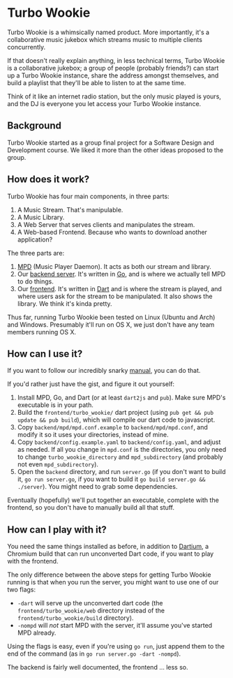 # Turbo Wookie

Turbo Wookie is a whimsically named product. More importantly, it's a collaborative music jukebox which streams music to multiple clients concurrently.

If that doesn't really explain anything, in less technical terms, Turbo Wookie is a collaborative jukebox; a group of people (probably friends?) can start up a Turbo Wookie instance, share the address amongst themselves, and build a playlist that they'll be able to listen to at the same time.

Think of it like an internet radio station, but the only music played is yours, and the DJ is everyone you let access your Turbo Wookie instance.


## Background

Turbo Wookie started as a group final project for a Software Design and Development course. We liked it more than the other ideas proposed to the group.

## How does it work?

Turbo Wookie has four main components, in three parts:

1. A Music Stream. That's manipulable.
2. A Music Library.
3. A Web Server that serves clients and manipulates the stream.
4. A Web-based Frontend. Because who wants to download another application?

The three parts are:
1. [MPD](http://www.musicpd.org/) (Music Player Daemon). It acts as both our stream and library.
2. Our [backend server](https://github.com/turbowookie/turbo-wookie/tree/master/backend). It's written in [Go](http://golang.org), and is where we actually tell MPD to do things.
3. Our [frontend](https://github.com/turbowookie/turbo-wookie/tree/master/frontend/turbo_wookie). It's written in [Dart](http://dartlang.org) and is where the stream is played, and where users ask for the stream to be manipulated. It also shows the library. We think it's kinda pretty.

Thus far, running Turbo Wookie been tested on Linux (Ubuntu and Arch) and Windows. Presumably it'll run on OS X, we just don't have any team members running OS X.

## How can I use it?

If you want to follow our incredibly snarky [manual](http://turbowookie.github.io/manual.html), you can do that.

If you'd rather just have the gist, and figure it out yourself:
1. Install MPD, Go, and Dart (or at least `dart2js` and `pub`). Make sure MPD's executable is in your path.
2. Build the `frontend/turbo_wookie/` dart project (using `pub get && pub update && pub build`), which will compile our dart code to javascript.
3. Copy `backend/mpd/mpd.conf.example` to `backend/mpd/mpd.conf`, and modify it so it uses your directories, instead of mine.
4. Copy `backend/config.example.yaml` to `backend/config.yaml`, and adjust as needed. If all you change in `mpd.conf` is the directories, you only need to change `turbo_wookie_directory` and `mpd_subdirectory` (and probably not even `mpd_subdirectory`).
5. Open the `backend` directory, and run `server.go` (if you don't want to build it, `go run server.go`, if you want to build it `go build server.go && ./server`). You might need to grab some dependencies.

Eventually (hopefully) we'll put together an executable, complete with the frontend, so you don't have to manually build all that stuff.


## How can I play with it?

You need the same things installed as before, in addition to [Dartium](https://www.dartlang.org/tools/dartium/), a Chromium build that can run unconverted Dart code, if you want to play with the frontend.

The only difference between the above steps for getting Turbo Wookie running is that when you run the server, you might want to use one of our two flags:
- `-dart` will serve up the unconverted dart code (the `frontend/turbo_wookie/web` directory instead of the `frontend/turbo_wookie/build` directory).
- `-nompd` will *not* start MPD with the server, it'll assume you've started MPD already.

Using the flags is easy, even if you're using `go run`, just append them to the end of the command (as in `go run server.go -dart -nompd`).

The backend is fairly well documented, the frontend ... less so.